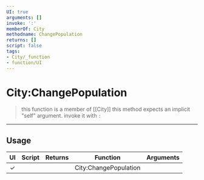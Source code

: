 ```yaml
---
UI: true
arguments: []
invoke: ':'
memberOf: City
methodname: ChangePopulation
returns: []
script: false
tags:
- City/_function
- function/UI
---
```

# City:ChangePopulation
> this function is a member of [[City]]
> this method expects an implicit "self" argument. invoke it with `:`
-----
## Usage
|  UI | Script | Returns | Function | Arguments |
|:---:|:------:|-------:|:--------:|:---------|
|✓| ||City:ChangePopulation||
